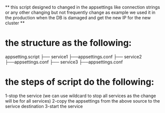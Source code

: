 ** this script designed to changed in the appsettings like connection strings or any other changing but not frequently change
as example we used it in the production when the DB is damaged and get the new IP for the new cluster **

# the structure as the following:

appsetting.script
├── service1
     ├──appsettings.conf
├── service2
     ├──appsettings.conf
├── service3
     ├──appsettings.conf     

# the steps of script do the following:
1-stop the service (we can use wildcard to stop all services as the change will be for all services)
2-copy the appsettings from the above source to the serivce destination
3-start the service